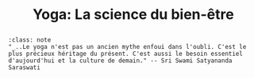 #  <p align="center">Yoga: La science du bien-être </p> 


```{admonition} Citation de l'un de mes maître
:class: note
"_..Le yoga n'est pas un ancien mythe enfoui dans l'oubli. C'est le plus précieux héritage du présent. C'est aussi le besoin essentiel d'aujourd'hui et la culture de demain." -- Sri Swami Satyananda Saraswati

```

